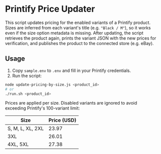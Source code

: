 # Printify Price Updater

This script updates pricing for the enabled variants of a Printify product.
Sizes are inferred from each variant's title (e.g. `"Black / M"`), so it works
even if the size option metadata is missing. After updating, the script
retrieves the product again, prints the variant JSON with the new prices for
verification, and publishes the product to the connected store (e.g. eBay).

## Usage

1. Copy `sample.env` to `.env` and fill in your Printify credentials.
2. Run the script:

```bash
node update-pricing-by-size.js <product_id>
# or
./run.sh <product_id>
```

Prices are applied per size. Disabled variants are ignored to avoid
exceeding Printify's 100-variant limit:

| Size | Price (USD) |
| --- | --- |
| S, M, L, XL, 2XL | 23.97 |
| 3XL | 26.01 |
| 4XL, 5XL | 27.38 |

